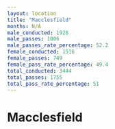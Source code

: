 ```yaml
---
layout: location
title: "Macclesfield"
months: N/A
male_conducted: 1928
male_passes: 1006
male_passes_rate_percentage: 52.2
female_conducted: 1516
female_passes: 749
female_pass_rate_percentage: 49.4
total_conducted: 3444
total_passes: 1755
total_pass_rate_percentage: 51
---
```


# Macclesfield
